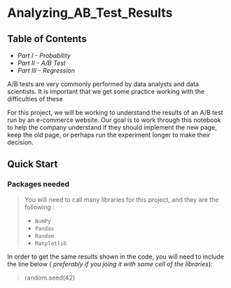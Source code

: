 # Analyzing_AB_Test_Results

## Table of Contents
- *Part I - Probability*
- *Part II - A/B Test*
- *Part III - Regression*

A/B tests are very commonly performed by data analysts and data scientists.  It is important that we get some practice working with the difficulties of these 

For this project, we will be working to understand the results of an A/B test run by an e-commerce website.  Our goal is to work through this notebook to help the company understand if they should implement the new page, keep the old page, or perhaps run the experiment longer to make their decision.

## Quick Start
### Packages needed 
> You will need to call many libraries for this project, and they are the following :
> * `NumPy` 
> * `Pandas`
> * `Random`
> * `Matplotlib`

In order to get the same results shown in the code, you will need to include the line below ( *preferably if you joing it with same cell of the libraries*):
> random.seed(42)
